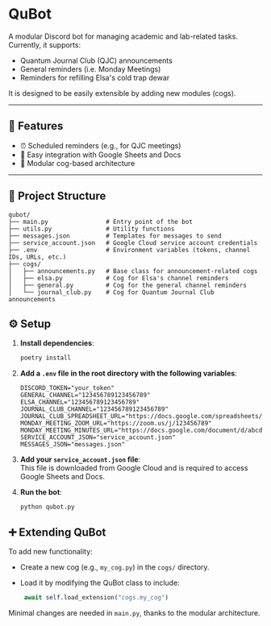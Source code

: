 # QuBot

A modular Discord bot for managing academic and lab-related tasks. Currently, it supports:

- Quantum Journal Club (QJC) announcements  
- General reminders (i.e. Monday Meetings)
- Reminders for refilling Elsa's cold trap dewar  

It is designed to be easily extensible by adding new modules (cogs).

---

## 🧠 Features

- ⏰ Scheduled reminders (e.g., for QJC meetings)
- 📝 Easy integration with Google Sheets and Docs
- 🧩 Modular cog-based architecture

---

## 📁 Project Structure

```text
qubot/
├── main.py                # Entry point of the bot
├── utils.py               # Utility functions
├── messages.json          # Templates for messages to send
├── service_account.json   # Google Cloud service account credentials
├── .env                   # Environment variables (tokens, channel IDs, URLs, etc.)
├── cogs/
│   ├── announcements.py   # Base class for announcement-related cogs
│   ├── elsa.py            # Cog for Elsa's channel reminders
│   ├── general.py         # Cog for the general channel reminders
│   └── journal_club.py    # Cog for Quantum Journal Club announcements
```

## ⚙️ Setup

1. **Install dependencies**:

   ```bash
   poetry install
   ```

2. **Add a ```.env``` file in the root directory with the following variables**:

   ```env
   DISCORD_TOKEN="your_token"
   GENERAL_CHANNEL="123456789123456789"
   ELSA_CHANNEL="123456789123456789"
   JOURNAL_CLUB_CHANNEL="123456789123456789"
   JOURNAL_CLUB_SPREADSHEET_URL="https://docs.google.com/spreadsheets/d/abcdfghijklmnopqrstuvwxyz"
   MONDAY_MEETING_ZOOM_URL="https://zoom.us/j/123456789"
   MONDAY_MEETING_MINUTES_URL="https://docs.google.com/document/d/abcdfghijklmnopqrstuvwxyz"
   SERVICE_ACCOUNT_JSON="service_account.json"
   MESSAGES_JSON="messages.json"
   ```

3. **Add your ```service_account.json``` file**:<br>
   This file is downloaded from Google Cloud and is required to access Google Sheets and Docs.

4. **Run the bot**:
   ```bash
   python qubot.py
   ```

## ➕ Extending QuBot
To add new functionality:

- Create a new cog (e.g., ```my_cog.py```) in the ```cogs/``` directory.

- Load it by modifying the QuBot class to include:

   ```python
    await self.load_extension("cogs.my_cog")
   ```

Minimal changes are needed in ```main.py```, thanks to the modular architecture.